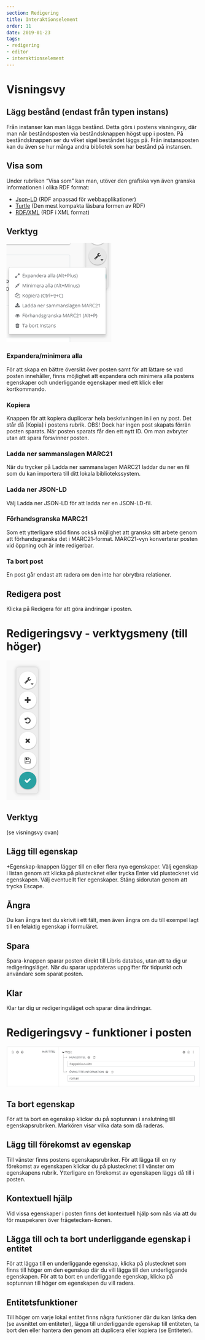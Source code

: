 ```yaml
---
section: Redigering
title: Interaktionselement
order: 11
date: 2019-01-23
tags:
- redigering
- editor
- interaktionselement
---
```


# Visningsvy

## Lägg bestånd (endast från typen instans)
Från instanser kan man lägga bestånd. Detta görs i postens visningsvy, där man når beståndsposten via beståndsknappen högst upp i posten. På beståndsknappen ser du vilket sigel beståndet läggs på. Från instansposten kan du även se hur många andra bibliotek som har bestånd på instansen.


## Visa som
Under rubriken “Visa som” kan man, utöver den grafiska vyn även granska informationen i olika RDF format:
  * [Json-LD](https://www.w3.org/TR/json-ld/) (RDF anpassad för webbapplikationer) 
  * [Turtle](https://www.w3.org/TR/turtle/) (Den mest kompakta läsbara formen av RDF)
  * [RDF/XML](https://www.w3.org/TR/rdf-syntax-grammar/) (RDF i XML format)



## Verktyg

![Verktygsalternativ](verktygsalternativ.png)  

### Expandera/minimera alla
För att skapa en bättre översikt över posten samt för att lättare se vad posten innehåller, finns möjlighet att expandera och minimera alla postens egenskaper och underliggande egenskaper med ett klick eller kortkommando.

### Kopiera
Knappen för att kopiera duplicerar hela beskrivningen in i en ny post. Det står då [Kopia] i postens rubrik. 
OBS! Dock har ingen post skapats förrän posten sparats. När posten sparats får den ett nytt ID. Om man avbryter utan att spara försvinner posten.

### Ladda ner sammanslagen MARC21
När du trycker på Ladda ner sammanslagen MARC21 laddar du ner en fil som du kan importera till ditt lokala bibliotekssystem. 

### Ladda ner JSON-LD
Välj Ladda ner JSON-LD för att ladda ner en JSON-LD-fil.  

### Förhandsgranska MARC21
Som ett ytterligare stöd finns också möjlighet att granska sitt arbete genom att förhandsgranska det i MARC21-format. MARC21-vyn konverterar posten vid öppning och är inte redigerbar.

### Ta bort post 
En post går endast att radera om den inte har obrytbra relationer.

## Redigera post
Klicka på Redigera för att göra ändringar i posten. 



# Redigeringsvy - verktygsmeny (till höger)

![Redigeringsverktyg](redigeringsverktyg.png)  

## Verktyg
(se visningsvy ovan)

## Lägg till egenskap
+Egenskap-knappen lägger till en eller flera nya egenskaper. Välj egenskap i listan genom att klicka på plustecknet eller trycka Enter vid plustecknet vid egenskapen. Välj eventuellt fler egenskaper. Stäng sidorutan genom att trycka Escape.  

## Ångra
Du kan ångra text du skrivit i ett fält, men även ångra om du till exempel lagt till en felaktig egenskap i formuläret.

## Spara
Spara-knappen sparar posten direkt till Libris databas, utan att ta dig ur redigeringsläget. När du sparar uppdateras uppgifter för tidpunkt och användare som sparat posten.

## Klar
Klar tar dig ur redigeringsläget och sparar dina ändringar. 

# Redigeringsvy - funktioner i posten

![Redigeringsfunktioner](redigeringsfunktioner.png)  

## Ta bort egenskap
För att ta bort en egenskap klickar du på soptunnan i anslutning till egenskapsrubriken. Markören visar vilka data som då raderas.   

## Lägg till förekomst av egenskap
Till vänster finns postens egenskapsrubriker. För att lägga till en ny förekomst av egenskapen klickar du på plustecknet till vänster om egenskapens rubrik. Ytterligare en förekomst av egenskapen läggs då till i posten.  

## Kontextuell hjälp
Vid vissa egenskaper i posten finns det kontextuell hjälp som nås via att du för muspekaren över frågetecken-ikonen.

## Lägga till och ta bort underliggande egenskap i entitet
För att lägga till en underliggande egenskap, klicka på plustecknet som finns till höger om den egenskap där du vill lägga till den underliggande egenskapen. För att ta bort en underliggande egenskap, klicka på soptunnan till höger om egenskapen du vill radera. 

## Entitetsfunktioner
Till höger om varje lokal entitet finns några funktioner där du kan länka den (se avsnittet om entiteter), lägga till underliggande egenskap till entiteten, ta bort den eller hantera den genom att duplicera eller kopiera (se Entiteter).  
